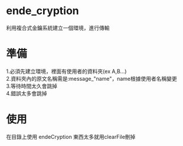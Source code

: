# ende_cryption
 利用複合式金鑰系統建立一個環境，進行傳輸

# 準備 #
1.必須先建立環境，裡面有使用者的資料夾(ex A,B...)   
2.資料夾內的原文名稱需是:message_"name"，name根據使用者名稱變更   
3.等待時間太久會跳掉   
4.錯誤太多會跳掉   

# 使用 #
在目錄上使用 endeCryption
東西太多就用clearFile刪掉 
